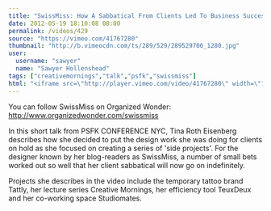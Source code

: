 ```yaml
---
title: "SwissMiss: How A Sabbatical From Clients Led To Business Success"
date: 2012-05-19 18:10:08 00:00
permalink: /videos/429
source: "https://vimeo.com/41767280"
thumbnail: "http://b.vimeocdn.com/ts/289/529/289529706_1280.jpg"
user:
  username: "sawyer"
  name: "Sawyer Hollenshead"
tags: ["creativemornings","talk","psfk","swissmiss"]
html: "<iframe src=\"http://player.vimeo.com/video/41767280\" width=\"1280\" height=\"720\" frameborder=\"0\" webkitallowfullscreen mozallowfullscreen allowfullscreen></iframe>"
---
```


You can follow SwissMiss on Organized Wonder: http://www.organizedwonder.com/swissmiss

In this short talk from PSFK CONFERENCE NYC, Tina Roth Eisenberg describes how she decided to put the design work she was doing for clients on hold as she focused on creating a series of 'side projects'. For the designer known by her blog-readers as SwissMiss, a number of small bets worked out so well that her client sabbatical will now go on indefinitely.

Projects she describes in the video include the temporary tattoo brand Tattly, her lecture series Creative Mornings, her efficiency tool TeuxDeux and her co-working space Studiomates.